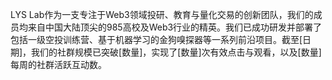 LYS Lab作为一支专注于Web3领域投研、教育与量化交易的创新团队，我们的成员均来自中国大陆顶尖的985高校及Web3行业的精英。我们已成功研发并部署了包括一级空投训练营、基于机器学习的金狗嗅探器等一系列前沿项目。截至[日期]，我们的社群规模已突破[数量]，实现了[数量]次有效点击与观看，以及[数量]每周的社群活跃互动数。
